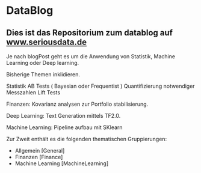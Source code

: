 # DataBlog 
## Dies ist das Repositorium zum datablog auf www.seriousdata.de

Je nach blogPost geht es um die Anwendung von Statistik, Machine Learning oder Deep learning.

Bisherige Themen inklidieren.

Statistik
AB Tests ( Bayesian oder Frequentist ) 
Quantifizierung notwendiger Messzahlen
Lift Tests

Finanzen:
Kovarianz analysen zur Portfolio stabilisierung.

Deep Learning:
Text Generation mittels TF2.0.

Machine Learning:
Pipeline aufbau mit SKlearn



Zur Zweit enthält es die folgenden thematischen Gruppierungen:
  - Allgemein [General]
  - Finanzen  [Finance]
  - Machine Learning  [MachineLearning]
  
